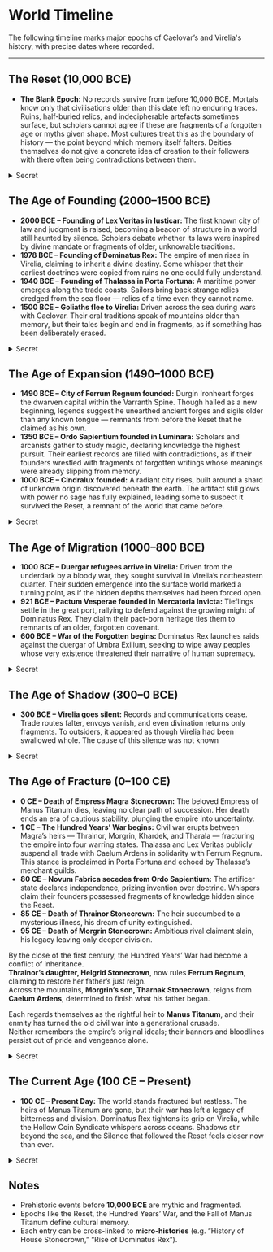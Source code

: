 ﻿# World Timeline

The following timeline marks major epochs of Caelovar’s and Virelia's history, with precise dates where recorded.

---

## The Reset (10,000 BCE)

- **The Blank Epoch:**
  No records survive from before 10,000 BCE. Mortals know only that civilisations older than this date left no enduring traces.
  Ruins, half-buried relics, and indecipherable artefacts sometimes surface, but scholars cannot agree if these are fragments of a forgotten age or myths given shape.
  Most cultures treat this as the boundary of history — the point beyond which memory itself falters. Deities themselves do not give a concrete idea of creation to their followers with there often being contradictions between them.

<details><summary>Secret</summary>
- The last age ended in a great dissolution known as the Reset. Civilisations and histories before this time were unraveled, their records lost to void and silence.
- The Reset was carried out when the Wheel itself strained under mounting chaos. The gods **Samvrit**, **Ishvarael**, and **Varnesh** acted together to preserve cosmic balance. Unlike the other gods, whose lights dimmed with the collapse of civilisation, the Triad endured. Their strength lies not in worship but in the eternal balance of the Wheel. They are imperishable where others may falter.

- **Samvrit** weighed the souls of mortals and gods — not only for what they were, but for what they might become. His judgment was that continuation meant collapse.
- **Ishvarael** dissolved illusions and falsehoods, unbinding the structures of the old world.
- **Varnesh** gathered the fragments and rewove them into renewal, giving form to the world that followed.

- **The Hand of Chaos**: The Reset was provoked by the meddling of **Daraksha**, who fanned chaos across the old world. She whispered upheaval into empires, tempted gods into ruin, and sought to destabilise the Wheel itself.
- **Divine Judgment**: When the Reset tore down what she had built, Daraksha’s designs were destroyed. The gods punished her, forbidding her from meddling openly with the Wheel again.
- **Hidden Influence**: Since then, Daraksha has acted only in secret. She bends the will of mortals bound to her pacts, chaining them to silence with threats of annihilation. The gods suspect her hand at work once more, but cannot prove it.
- **Aurelion Threx** remembers this precedent with dread. He knows that if he should weaken too far, the Triad hold the authority to unmake him as they once unmade worlds. His illusions of strength are a shield against that terror.

</details>

## The Age of Founding (2000–1500 BCE)

- **2000 BCE – Founding of Lex Veritas in Iusticar:** The first known city of law and judgment is raised, becoming a beacon of structure in a world still haunted by silence. Scholars debate whether its laws were inspired by divine mandate or fragments of older, unknowable traditions.
- **1978 BCE – Founding of Dominatus Rex:** The empire of men rises in Virelia, claiming to inherit a divine destiny. Some whisper that their earliest doctrines were copied from ruins no one could fully understand.
- **1940 BCE – Founding of Thalassa in Porta Fortuna:** A maritime power emerges along the trade coasts. Sailors bring back strange relics dredged from the sea floor — relics of a time even they cannot name.
- **1500 BCE – Goliaths flee to Virelia:** Driven across the sea during wars with Caelovar. Their oral traditions speak of mountains older than memory, but their tales begin and end in fragments, as if something has been deliberately erased.

<details><summary>Secret</summary>
The civilisations of this age are not true beginnings, but **rebirths** after the Reset. Lex Veritas, Dominatus Rex, and Thalassa all unknowingly grew upon the bones of forgotten empires. Their “foundings” were less creation than rediscovery, piecing together fragments left behind by the Great Purification.
</details>

## The Age of Expansion (1490–1000 BCE)

- **1490 BCE – City of Ferrum Regnum founded:** Durgin Ironheart forges the dwarven capital within the Varranth Spine. Though hailed as a new beginning, legends suggest he unearthed ancient forges and sigils older than any known tongue — remnants from before the Reset that he claimed as his own.
- **1350 BCE – Ordo Sapientium founded in Luminara:** Scholars and arcanists gather to study magic, declaring knowledge the highest pursuit. Their earliest records are filled with contradictions, as if their founders wrestled with fragments of forgotten writings whose meanings were already slipping from memory.
- **1000 BCE – Cindralux founded:** A radiant city rises, built around a shard of unknown origin discovered beneath the earth. The artifact still glows with power no sage has fully explained, leading some to suspect it survived the Reset, a remnant of the world that came before.

<details><summary>Secret</summary>
The Age of Expansion was less invention than appropriation. Ferrum Regnum, Ordo Sapientium, and Cindralux each built themselves upon foundations **older than they understood.** The Reset left ruins buried but not erased, and ambitious leaders mistook fragments of the past for divine gifts or discoveries of their own making.

Manus Titanum was the most brazen in this theft. Durgin Ironheart’s empire did not merely forge new strongholds — it **invaded already-established cities** that had survived in fragmentary form after the Reset, bending them into dwarven service. Their architecture, their lore, even their sacred places were repurposed as forges and fortresses. Manus Titanum reshaped these remnants so completely that few today realise those cities predated the dwarves’ rise at all.
</details>

## The Age of Migration (1000–800 BCE)

- **1000 BCE – Duergar refugees arrive in Virelia:** Driven from the underdark by a bloody war, they sought survival in Virelia’s northeastern quarter. Their sudden emergence into the surface world marked a turning point, as if the hidden depths themselves had been forced open.
- **921 BCE – Pactum Vesperae founded in Mercatoria Invicta:** Tieflings settle in the great port, rallying to defend against the growing might of Dominatus Rex. They claim their pact-born heritage ties them to remnants of an older, forgotten covenant.
- **600 BCE – War of the Forgotten begins:** Dominatus Rex launches raids against the duergar of Umbra Exilium, seeking to wipe away peoples whose very existence threatened their narrative of human supremacy.

<details><summary>Secret</summary>
The duergar’s migration was not caused by chance. It was **Daraksha** who stirred the Shadowfell into war, whispering rebellion into shadow-spawned legions and feeding chaos into the foundations of duergar cities.

- The war she unleashed forced the duergar upward, spilling them onto the surface world.
- Their presence in Virelia destabilised empires, drawing Dominatus Rex into conflict and setting the stage for centuries of upheaval.
- Other gods suspected Daraksha’s hand but could not prove it. The chaos she seeded in the Shadowfell echoed into mortal history, feeding the decline that would one day demand another Reset.

The duergar became the first visible omen that the world had entered a cycle of decline. Their migration carried forgotten legacies of the pre-Reset age into mortal politics, threatening to unravel carefully veiled truths.

</details>

## The Age of Shadow (300–0 BCE)

- **300 BCE – Virelia goes silent:** Records and communications cease. Trade routes falter, envoys vanish, and even divination returns only fragments. To outsiders, it appeared as though Virelia had been swallowed whole. The cause of this silence was not known

<details><summary>Secret</summary>
- The birth of the warforged, forged from a secret pact between **Daraksha, Lady of the Gleaming Abyss,** and the duergar artificer **Drazkul,** set in motion the Great Silence. Their creation disrupted the cosmic order. For the first time, mortal artifice produced a people without lineage, memory, or place in the Wheel of Return. They were neither judged by **Samvrit** nor dissolved by **Ishvarael,** and their unity could not be woven into the tapestry of **Varnesh.** They were a living contradiction — vessels without a cycle.

- **Daraksha** had grown impatient with the slow turning of the Wheel. She sought to destabilise it and, in time, seize control of it against the wills of **Samvrit, Ishvarael,** and **Varnesh.** Yet she could not act openly: the triad would have struck her down if they knew. Instead, she whispered through mortal hands. By bending the will of Drazkul and the duergar, she birthed a fracture that even the gods could not ignore.

- The triad suspects her involvement, but cannot prove it. Daraksha’s power lies in secrecy: she influences mortals who cannot betray her without facing her wrath. To the other gods, her meddling remains unprovable, a rumour in the dark.

- To contain the fracture, the triad veiled Virelia:
  - **Samvrit** sealed their fate from the Wheel, pausing judgment until balance could be restored.
  - **Ishvarael** dissolved Virelia’s presence from the world, making its silence a scar instead of a wound.
  - **Varnesh** preserved fragments of its people in hidden refuges, ensuring not all would be lost if the silence became permanent.

- The Great Silence began in 300 BCE, when Drazkul Vurntash unleashed the first warforged legions across Virelia. His armies, bound with stolen souls, brought the War of the Forgotten to its brutal conclusion. Entire nations fell beneath steel and silence.

- For two centuries, the warforged dominated Virelia. Yet the dirge cores that bound their captives proved unstable. One by one, the cages fractured, their imprisoned spirits slipping back into the Wheel. Without souls to sustain them, the warforged collapsed into ruin — empty shells scattered across the continent.

- As the last of them failed, Samvrit, Ishvarael, and Varnesh sealed Virelia behind divine veils. The continent fell mute; storms and shifting currents turned the Sea of Dread into a barrier none could cross. From 300 BCE to the present day, four centuries have passed, and not one expedition sent to pierce the Silence has ever returned — whether destroyed by the sea or taken by what remnants endure within.

- By the time Empress **Magra Stonecrown** died (0 CE), fracturing **Manus Titanum,** the answer was clear: the silence had bought time, but not resolution. The warforged remained an unresolved thread in creation. The **Hundred Years’ War** began not only as a mortal struggle for power, but as the next stage in the gods’ slow preparation for another Reset.

</details>

## The Age of Fracture (0–100 CE)

- **0 CE – Death of Empress Magra Stonecrown:** The beloved Empress of Manus Titanum dies, leaving no clear path of succession. Her death ends an era of cautious stability, plunging the empire into uncertainty.
- **1 CE – The Hundred Years’ War begins:** Civil war erupts between Magra’s heirs — Thrainor, Morgrin, Khardek, and Tharala — fracturing the empire into four warring states. Thalassa and Lex Veritas publicly suspend all trade with Caelum Ardens in solidarity with Ferrum Regnum. This stance is proclaimed in Porta Fortuna and echoed by Thalassa’s merchant guilds.
- **80 CE – Novum Fabrica secedes from Ordo Sapientium:** The artificer state declares independence, prizing invention over doctrine. Whispers claim their founders possessed fragments of knowledge hidden since the Reset.
- **85 CE – Death of Thrainor Stonecrown:** The heir succumbed to a mysterious illness, his dream of unity extinguished.
- **95 CE – Death of Morgrin Stonecrown:** Ambitious rival claimant slain, his legacy leaving only deeper division.

By the close of the first century, the Hundred Years’ War had become a conflict of inheritance.  
**Thrainor’s daughter, Helgrid Stonecrown**, now rules **Ferrum Regnum**, claiming to restore her father’s just reign.  
Across the mountains, **Morgrin’s son, Tharnak Stonecrown**, reigns from **Caelum Ardens**, determined to finish what his father began.  

Each regards themselves as the rightful heir to **Manus Titanum**, and their enmity has turned the old civil war into a generational crusade.  
Neither remembers the empire’s original ideals; their banners and bloodlines persist out of pride and vengeance alone.


<details><summary>Secret</summary>
The Age of Fracture was not simply a dynastic conflict. It was the **next stage of the cosmic wheel**, following Virelia’s silence and the birth of the warforged.

- **Magra’s death** was the divine signal: her reign had tempered Manus Titanum, holding back the tide of judgment. With her passing, the gods allowed the empire to splinter, testing whether mortals would choose unity or division.
- **The Hundred Years’ War** became a crucible. Each heir represented a different path — diplomacy, ambition, withdrawal, rebellion — and through them, the gods measured whether mortals could forge harmony without divine Reset. Instead, the war only deepened the fracture. Despite the public declaration of the suspension of trade relations with Caelum Ardens, Queen Seraphina covertly continued trade through Serpent & Ember, ensuring Caelum Ardens still received contraband and weapons.This is a truth known only to a handful of her most trusted courtiers. To the world she is the radiant Queen of Thalassa, but within the ledgers of the Hollow Coin Syndicate she is known by another name — the Serpent.
- **Novum Fabrica’s secession** was the echo of Virelia’s silence. Invention and hubris reared up once more, as mortals reached toward forbidden fragments of pre-Reset knowledge. The artificers unknowingly carried forward the same contradiction born in the warforged: creations that strained the balance of the Wheel.

The deaths of **Thrainor** and **Morgrin** closed the first act of the war but left the empire still broken. By century’s end, the gods’ answer was clear: mortals had not healed the wound, only widened it. The stage was set for the present age, when the question of whether another Reset is necessary will finally demand an answer.

In the aftermath of Magra’s death and the fracturing of Manus Titanum, Khardek Stonecrown withdrew to Ferraria Tenebris. There he entered into a secret pact later called the Dustvale Accord.

- The Accord saw Khardek trade fragments of dwarven heritage, including sealed knowledge from pre-Reset ruins, in exchange for forbidden aid.
- This bargain opened the way for **Drazkul Vurntash** and his agents to ferry the first warforged across the sea into Caelovar.
- At the time, Khardek believed only that he had found a weapon to wound his siblings’ realms. He did not understand the greater consequences of what he had unleashed.

- **Novum Fabrica’s secession** marked a dangerous escalation. Their devotion to invention without reverence — forging wonders and artifices as if divine law no longer bound them — was precisely the kind of hubris **Daraksha** desired. In them she saw fertile ground: mortals creating without humility, reaching for power without place in the Wheel. Their rise echoed the birth of the warforged and pushed the world closer to fracture.

Through **Novum Fabrica**, **Daraksha** did not need to act directly. Their ambition itself was her weapon, advancing her dream of reshaping the Reset in her image.
</details>

## The Current Age (100 CE – Present)

- **100 CE – Present Day:** The world stands fractured but restless. The heirs of Manus Titanum are gone, but their war has left a legacy of bitterness and division. Dominatus Rex tightens its grip on Virelia, while the Hollow Coin Syndicate whispers across oceans. Shadows stir beyond the sea, and the Silence that followed the Reset feels closer now than ever.

<details><summary>Secret</summary>
- The Current Age is the fulcrum of the wheel.

The Triad sense the imbalance spreading through the Wheel. Every warforged born without a returning soul deepens the fracture between creation and dissolution. Though they suspect Daraksha’s hand, proof eludes them — her designs were carried out by mortals through theft of the forbidden warforged schema from Esochrein’s Vaults.

Should the imbalance reach its peak, Samvrit will weigh all souls and find them wanting; Ishvarael will dissolve illusion from truth; and Varnesh will weave a new world from the ashes — the Reset reborn.

The gods debate whether this cycle must come again or whether mortal hands can yet restore the Wheel before divine judgment falls.

- The gods have tested mortals through silence, fracture, and invention, but the answers have only grown more troubling.
- **The warforged still endure,** outside the Wheel, their existence a contradiction that refuses dissolution.
- **Remnants of pre-Reset power** surface in forgotten ruins and half-buried artefacts, tempting mortals to pry into truths the gods once erased.

- Now the cycle nears its breaking point. The **next Reset is no longer a distant threat but an imminent possibility.** The only question is whether it will come by divine judgment, or be forced early by mortal ambition — **Daraksha** chief among those who seek to turn the wheel by her own hand.

- The players’ actions in this age may tip the balance: either to preserve the fragile world for another cycle, or to crack it open and begin the Silence anew.

- Within the pantheon, Bhargo and Kalyari sharpen their resolve. They despise Threx’s counterfeit divinity and see in his faltering the chance to strike him down or cast him out entirely. For now the council debates, for casting out a god risks fracturing the balance — but the hammer and the liberator wait, watching for his chains to finally break.
</details>

## Notes
- Prehistoric events before **10,000 BCE** are mythic and fragmented.
- Epochs like the Reset, the Hundred Years’ War, and the Fall of Manus Titanum define cultural memory.
- Each entry can be cross-linked to **micro-histories** (e.g. “History of House Stonecrown,” “Rise of Dominatus Rex”).


